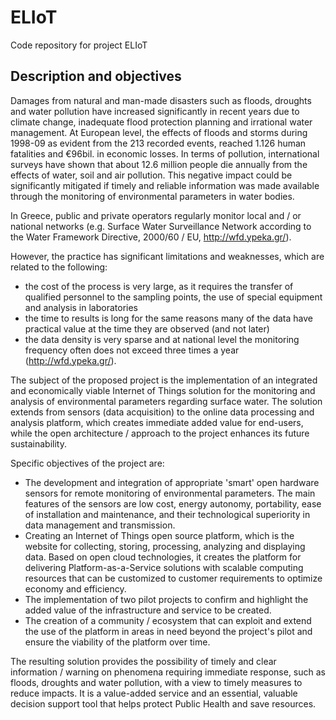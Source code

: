 # ELIoT
Code repository for project ELIoT

## Description and objectives
Damages from natural and man-made disasters such as floods, droughts and water pollution have increased significantly in recent years due to climate change, inadequate flood protection planning and irrational water management. At European level, the effects of floods and storms during 1998-09 as evident from the 213 recorded events, reached 1.126 human fatalities and €96bil. in economic losses. In terms of pollution, international surveys have shown that about 12.6 million people die annually from the effects of water, soil and air pollution. This negative impact could be significantly mitigated if timely and reliable information was made available through the monitoring of environmental parameters in water bodies.

In Greece, public and private operators regularly monitor local and / or national networks (e.g. Surface Water Surveillance Network according to the Water Framework Directive, 2000/60 / EU, http://wfd.ypeka.gr/).

However, the practice has significant limitations and weaknesses, which are related to the following:
* the cost of the process is very large, as it requires the transfer of qualified personnel to the sampling points, the use of special equipment and analysis in laboratories
* the time to results is long for the same reasons
many of the data have practical value at the time they are observed (and not later)
* the data density is very sparse and at national level the monitoring frequency often does not exceed three times a year (http://wfd.ypeka.gr/).

The subject of the proposed project is the implementation of an integrated and economically viable Internet of Things solution for the monitoring and analysis of environmental parameters regarding surface water. The solution extends from sensors (data acquisition) to the online data processing and analysis platform, which creates immediate added value for end-users, while the open architecture / approach to the project enhances its future sustainability.

Specific objectives of the project are:
* The development and integration of appropriate 'smart' open hardware sensors for remote monitoring of environmental parameters. The main features of the sensors are low cost, energy autonomy, portability, ease of installation and maintenance, and their technological superiority in data management and transmission.
* Creating an Internet of Things open source platform, which is the website for collecting, storing, processing, analyzing and displaying data. Based on open cloud technologies, it creates the platform for delivering Platform-as-a-Service solutions with scalable computing resources that can be customized to customer requirements to optimize economy and efficiency.
* The implementation of two pilot projects to confirm and highlight the added value of the infrastructure and service to be created.
* The creation of a community / ecosystem that can exploit and extend the use of the platform in areas in need beyond the project's pilot and ensure the viability of the platform over time.

The resulting solution provides the possibility of timely and clear information / warning on phenomena requiring immediate response, such as floods, droughts and water pollution, with a view to timely measures to reduce impacts. It is a value-added service and an essential, valuable decision support tool that helps protect Public Health and save resources.
